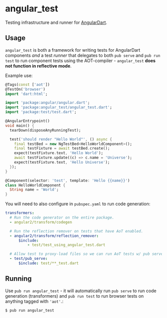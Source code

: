 # angular_test

Testing infrastructure and runner for [AngularDart][gh_angular_dart].

[gh_angular_dart]: https://github.com/dart-lang/angular2

## Usage

`angular_test` is both a framework for writing tests for AngularDart components _and_ a
test _runner_ that delegates to both `pub serve` and `pub run test` to run component tests
using the AOT-compiler - `angular_test` **does not function in reflective mode**.

Example use:

```dart
@Tags(const ['aot'])
@TestOn('browser')
import 'dart:html';

import 'package:angular/angular.dart';
import 'package:angular_test/angular_test.dart';
import 'package:test/test.dart';

@AngularEntrypoint()
void main() {
  tearDown(disposeAnyRunningTest);

  test('should render "Hello World"', () async {
    final testBed = new NgTestBed<HelloWorldComponent>();
    final testFixture = await testBed.create();
    expect(testFixture.text, 'Hello World');
    await testFixture.update((c) => c.name = 'Universe');
    expect(testFixture.text, 'Hello Universe');
  });
}

@Component(selector: 'test', template: 'Hello {{name}}')
class HelloWorldComponent {
  String name = 'World';
}
```

You will need to also configure in `pubspec.yaml` to run code generation:

```yaml
transformers:
  # Run the code generator on the entire package.
  - angular2/transform/codegen

  # Run the reflection remover on tests that have AoT enabled.
  - angular2/transform/reflection_remover:
      $include:
          - test/test_using_angular_test.dart

  # Allow test to proxy-load files so we can run AoT tests w/ pub serve.
  - test/pub_serve:
      $include: test/**_test.dart

```

## Running

Use `pub run angular_test` - it will automatically run `pub serve` to run code generation
(transformers) and `pub run test` to run browser tests on anything tagged with `'aot'`.:

```sh
$ pub run angular_test
```
